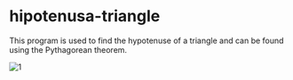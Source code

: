 # hipotenusa-triangle
This program is used to find the hypotenuse of a triangle and can be found using the Pythagorean theorem.

![1](https://user-images.githubusercontent.com/47528661/150639629-19b9ef83-fba5-41fd-8c52-36644f50a3f3.PNG)
